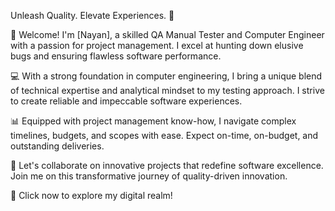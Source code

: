 Unleash Quality. Elevate Experiences. 🚀

👋 Welcome! I'm [Nayan], a skilled QA Manual Tester and Computer Engineer with a passion for project management. I excel at hunting down elusive bugs and ensuring flawless software performance.

💻 With a strong foundation in computer engineering, I bring a unique blend of technical expertise and analytical mindset to my testing approach. I strive to create reliable and impeccable software experiences.

📊 Equipped with project management know-how, I navigate complex timelines, budgets, and scopes with ease. Expect on-time, on-budget, and outstanding deliveries.

🌟 Let's collaborate on innovative projects that redefine software excellence. Join me on this transformative journey of quality-driven innovation.

🚀 Click now to explore my digital realm!
